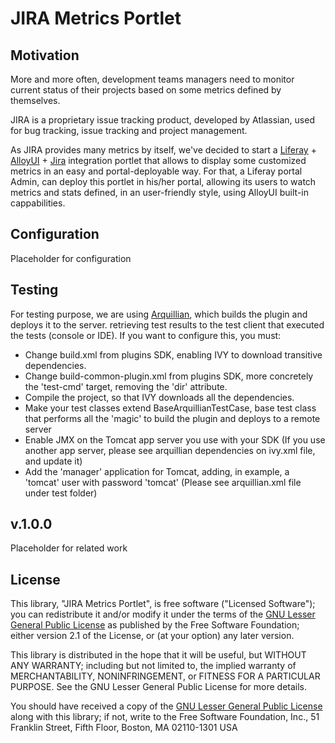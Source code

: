 # JIRA Metrics Portlet

## Motivation

More and more often, development teams managers need to monitor current status of their projects based on some metrics defined by themselves.

JIRA is a proprietary issue tracking product, developed by Atlassian, used for bug tracking, issue tracking and project management.

As JIRA provides many metrics by itself, we've decided to start a [Liferay](http://www.liferay.com) + [AlloyUI](http://www.alloyui.com) + [Jira](https://www.atlassian.com/software/jira) integration portlet that allows to display some customized metrics in an easy and portal-deployable way. For that, a Liferay portal Admin, can deploy this portlet in his/her portal, allowing its users to watch metrics and stats defined, in an user-friendly style, using AlloyUI built-in cappabilities.

## Configuration

Placeholder for configuration

## Testing

For testing purpose, we are using [Arquillian](http://arquillian.org), which builds the plugin and deploys it to the server. retrieving test results to the test client that executed the tests (console or IDE). If you want to configure this, you must:

- Change build.xml from plugins SDK, enabling IVY to download transitive dependencies.
- Change build-common-plugin.xml from plugins SDK, more concretely the 'test-cmd' target, removing the 'dir' attribute.
- Compile the project, so that IVY downloads all the dependencies.
- Make your test classes extend BaseArquillianTestCase, base test class that performs all the 'magic' to build the plugin and deploys to a remote server
- Enable JMX on the Tomcat app server you use with your SDK (If you use another app server, please see arquillian dependencies on ivy.xml file, and update it)
- Add the 'manager' application for Tomcat, adding, in example, a 'tomcat' user with password 'tomcat' (Please see arquillian.xml file under test folder)

## v.1.0.0

Placeholder for related work

## License

This library, "JIRA Metrics Portlet", is free software ("Licensed Software"); you can redistribute it and/or modify it under the terms of the [GNU Lesser General Public License](http://www.gnu.org/licenses/lgpl-2.1.html) as published by the Free Software Foundation; either version 2.1 of the License, or (at your option) any later version.

This library is distributed in the hope that it will be useful, but WITHOUT ANY WARRANTY; including but not limited to, the implied warranty of MERCHANTABILITY, NONINFRINGEMENT, or FITNESS FOR A PARTICULAR PURPOSE. See the GNU Lesser General Public License for more details.

You should have received a copy of the [GNU Lesser General Public License](http://www.gnu.org/licenses/lgpl-2.1.html) along with this library; if not, write to the Free Software Foundation, Inc., 51 Franklin Street, Fifth Floor, Boston, MA 02110-1301 USA
